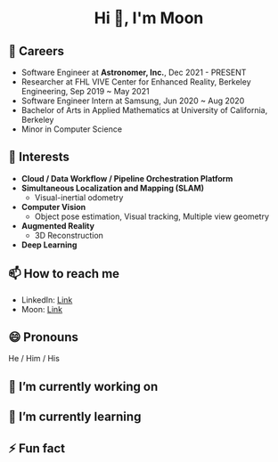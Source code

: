 <h1 align="center">Hi 👋, I'm Moon</h1>

## 🔭 Careers
- Software Engineer at **Astronomer, Inc.**, Dec 2021 - PRESENT
- Researcher at FHL VIVE Center for Enhanced Reality, Berkeley Engineering, Sep 2019 ~ May 2021
- Software Engineer Intern at Samsung, Jun 2020 ~ Aug 2020
- Bachelor of Arts in Applied Mathematics at University of California, Berkeley
- Minor in Computer Science
 
## 🌱 Interests
- **Cloud / Data Workflow / Pipeline Orchestration Platform**
- **Simultaneous Localization and Mapping (SLAM)**
  - Visual-inertial odometry
- **Computer Vision**
  - Object pose estimation, Visual tracking, Multiple view geometry
- **Augmented Reality**
  - 3D Reconstruction
- **Deep Learning**

## 📫 How to reach me
- LinkedIn: [Link](https://www.linkedin.com/in/moonwonlee/)
- Moon: [Link](https://www.codexmoon.com/)

## 😄 Pronouns
He / Him / His

## 🔭 I’m currently working on
## 🌱 I’m currently learning
## ⚡ Fun fact
